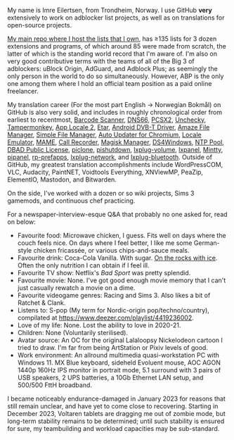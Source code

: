 My name is Imre Eilertsen, from Trondheim, Norway. I use GitHub **very** extensively to work on adblocker list projects, as well as on translations for open-source projects.

[My main repo where I host the lists that I own](https://github.com/DandelionSprout/adfilt), has ≥135 lists for 3 dozen extensions and programs, of which around 85 were made from scratch, the latter of which is the standing world record that I'm aware of. I'm also on very good contributive terms with the teams of all of the Big 3 of adblockers: uBlock Origin, AdGuard, and Adblock Plus; as seemingly the only person in the world to do so simultaneously. However, ABP is the only one among them where I hold an official team position as a paid online freelancer.

My translation career (For the most part English → Norwegian Bokmål) on GitHub is also very solid, and includes in roughly chronological order from earliest to recentmost, [Barcode Scanner](https://github.com/zxing/zxing/pull/878), [DNS66](https://github.com/julian-klode/dns66/pull/201), [PCSX2](https://github.com/PCSX2/pcsx2/pull/1850), [Unchecky](https://github.com/Unchecky/unchecky-translate/pull/196), [Tampermonkey](https://github.com/Tampermonkey/tampermonkey-i18n/pull/54), [App Locale 2](https://github.com/Flo354/XposedAppLocale/pull/12), [Etar](https://github.com/Etar-Group/Etar-Calendar/pull/313), [Android DVB-T Driver](https://github.com/martinmarinov/AndroidDvbDriver/pull/16), [Amaze File Manager](https://github.com/TeamAmaze/AmazeFileManager/pull/1205), [Simple File Manager](https://github.com/SimpleMobileTools/Simple-File-Manager/pull/220), [Auto Updater for Chromium](https://github.com/adolfintel/chromiumUpdater/pull/23), [Locale Emulator](https://github.com/xupefei/Locale-Emulator/pull/485), [MAME](https://github.com/mamedev/mame/pull/3828), [Call Recorder](https://gitlab.com/axet/android-call-recorder/merge_requests/20), [Magisk Manager](https://github.com/topjohnwu/Magisk/pull/864), [DS4Windows](https://github.com/Ryochan7/DS4Windows/pull/718), [NTP Pool](https://github.com/abh/ntppool/pull/169), [DBAD Public License](https://github.com/philsturgeon/dbad/pull/62), [piclone](https://github.com/raspberrypi-ui/piclone/pull/21), [pishutdown](https://github.com/raspberrypi-ui/pishutdown/pull/4), [lxplug-volume](https://github.com/raspberrypi-ui/lxplug-volume/pull/6), [lxpanel](https://github.com/lxde/lxpanel/pull/4), [Mintty](https://github.com/mintty/mintty/pull/908), [pipanel](https://github.com/raspberrypi-ui/pipanel/pull/9), [rp-prefapps](https://github.com/raspberrypi-ui/rp-prefapps), [lxplug-network](https://github.com/raspberrypi-ui/lxplug-network/pull/10), and [lxplug-bluetooth](https://github.com/raspberrypi-ui/lxplug-bluetooth/pull/8). Outside of GitHub, my greatest translation accomplishments include WordPressCOM, VLC, Audacity, PaintNET, Voidtools Everything, XNViewMP, PeaZip, ElementIO, Mastodon, and Bitwarden.

On the side, I've worked with a dozen or so wiki projects, Sims 3 gamemods, and continuous chef practicing.

For a newspaper-interview-esque Q&A that probably no one asked for, read on below:

* Favourite food: Microwave chicken, I guess. Fits well on days where the couch feels nice. On days where I feel better, I like me some German-style chicken fricassée, or various chips-and-sauce meals.
* Favourite drink: Coca-Cola Vanilla. With sugar. [On the rocks with ice](https://tv.nrk.no/serie/montreux/1985/FUHA02008984/avspiller). Often the only nutrition I can obtain if I feel ill.
* Favourite TV show: Netflix's <i>Bad Sport</i> was pretty splendid.
* Favourite movie: None. I've got good enough movie memory that I can't just casually rewatch a movie on a dime.
* Favourite videogame genres: Racing and Sims 3. Also likes a bit of Ratchet & Clank.
* Listens to: S-pop (My term for Nordic-origin pop/techno/country), compilated at https://www.deezer.com/playlist/4419236002.
* Love of my life: None. Lost the ability to love in 2020-21.
* Children: None (Voluntarily sterilised).
* Avatar source: An OC for the original Lalaloopsy Nickelodeon cartoon I tried to draw. I'm far from being ArtStation or Pixiv levels of good.
* Work environment: An allround multimedia quasi-workstation PC with Windows 11. MX Blue keyboard, sideheld Evoluent mouse, AOC AGON 1440p 160Hz IPS monitor in portrait mode, 5.1 surround with 3 pairs of USB speakers, 2 UPS batteries, a 10Gb Ethernet LAN setup, and 500/500 FttH broadband.

I became noticeably endurance-damaged in January 2023 for reasons that still remain unclear, and have yet to come close to recovering. Starting in December 2023, Voltaren tablets are dragging me out of zombie mode, but long-term stability remains to be determined; until such stability is ensured for sure, my teambuilding and workload capacities may be sub-standard.
